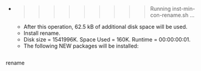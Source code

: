 * >>>>>>>>> Running inst-min-con-rename.sh ...
  * After this operation, 62.5 kB of additional disk space will be used.
  * Install rename.
  * Disk size = 1541996K. Space Used = 160K. Runtime = 00:00:00:01.
  * The following NEW packages will be installed:
  ```bash
rename
  ```
